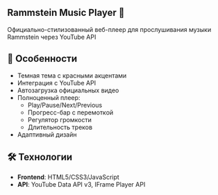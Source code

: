 ## Rammstein Music Player 🎸

Официально-стилизованный веб-плеер для прослушивания музыки Rammstein через YouTube API

## 🌟 Особенности
- Темная тема с красными акцентами
- Интеграция с YouTube API
- Автозагрузка официальных видео
- Полноценный плеер:
  - Play/Pause/Next/Previous
  - Прогресс-бар с перемоткой
  - Регулятор громкости
  - Длительность треков
- Адаптивный дизайн

## 🛠 Технологии
- **Frontend**: HTML5/CSS3/JavaScript
- **API**: YouTube Data API v3, IFrame Player API
